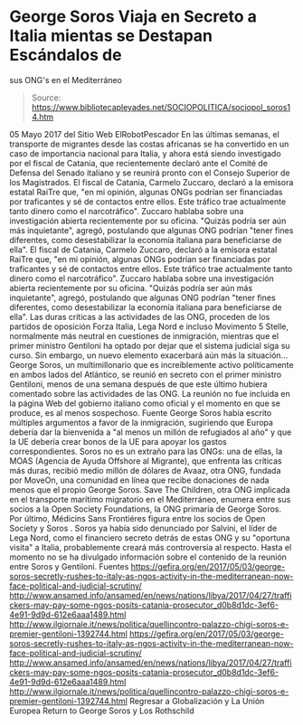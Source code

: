 # George Soros Viaja en Secreto a Italia mientas se Destapan Escándalos de 
sus ONG's en el Mediterráneo

> Source: https://www.bibliotecapleyades.net/SOCIOPOLITICA/sociopol_soros14.htm

05 Mayo 2017
del Sitio Web ElRobotPescador
En las últimas semanas, el transporte de migrantes desde las costas africanas se ha convertido en un caso de importancia nacional para Italia, y ahora está siendo investigado por el fiscal de Catania, que recientemente declaró ante el Comité de Defensa del Senado italiano y se reunirá pronto con el Consejo Superior de los Magistrados.
El fiscal de Catania, Carmelo Zuccaro, declaró a la emisora estatal RaiTre que, "en mi opinión, algunas ONGs podrían ser financiadas por traficantes y sé de contactos entre ellos. Este tráfico trae actualmente tanto dinero como el narcotráfico". Zuccaro hablaba sobre una investigación abierta recientemente por su oficina. "Quizás podría ser aún más inquietante", agregó, postulando que algunas ONG podrían "tener fines diferentes, como desestabilizar la economía italiana para beneficiarse de ella".
El fiscal de Catania, Carmelo Zuccaro, declaró a la emisora estatal RaiTre que,
"en mi opinión, algunas ONGs podrían ser financiadas por traficantes y sé de contactos entre ellos. Este tráfico trae actualmente tanto dinero como el narcotráfico".
Zuccaro hablaba sobre una investigación abierta recientemente por su oficina.
"Quizás podría ser aún más inquietante", agregó, postulando que algunas ONG podrían "tener fines diferentes, como desestabilizar la economía italiana para beneficiarse de ella".
Las duras críticas a las actividades de las ONG, proceden de los partidos de oposición Forza Italia, Lega Nord e incluso Movimento 5 Stelle, normalmente más neutral en cuestiones de inmigración, mientras que el primer ministro Gentiloni ha optado por dejar que el sistema judicial siga su curso. Sin embargo, un nuevo elemento exacerbará aún más la situación...
George Soros, un multimillonario que es increíblemente activo políticamente en ambos lados del Atlántico, se reunió en secreto con el primer ministro Gentiloni, menos de una semana después de que este último hubiera comentado sobre las actividades de las ONG.
La reunión no fue incluida en la página Web del gobierno italiano como oficial y el momento en que se produce, es al menos sospechoso.
Fuente
George Soros había escrito múltiples argumentos a favor de la inmigración, sugiriendo que Europa debería dar la bienvenida a "al menos un millón de refugiados al año" y que la UE debería crear bonos de la UE para apoyar los gastos correspondientes. Soros no es un extraño para las ONGs:
una de ellas, la MOAS (Agencia de Ayuda Offshore al Migrante), que enfrenta las críticas más duras, recibió medio millón de dólares de Avaaz, otra ONG, fundada por MoveOn, una comunidad en línea que recibe donaciones de nada menos que el propio George Soros.
Save The Children, otra ONG implicada en el transporte marítimo migratorio en el Mediterráneo, enumera entre sus socios a la Open Society Foundations, la ONG primaria de George Soros.
Por último, Médicins Sans Frontiéres figura entre los socios de Open Society y Soros . Soros ya había sido denunciado por Salvini, el líder de Lega Nord, como el financiero secreto detrás de estas ONG y su "oportuna visita" a Italia, probablemente creará más controversia al respecto. Hasta el momento no se ha divulgado información sobre el contenido de la reunión entre Soros y Gentiloni.
Fuentes
https://gefira.org/en/2017/05/03/george-soros-secretly-rushes-to-italy-as-ngos-activity-in-the-mediterranean-now-face-political-and-judicial-scrutiny/ http://www.ansamed.info/ansamed/en/news/nations/libya/2017/04/27/traffickers-may-pay-some-ngos-posits-catania-prosecutor_d0b8d1dc-3ef6-4e91-9d9d-612e6aaa1489.html http://www.ilgiornale.it/news/politica/quellincontro-palazzo-chigi-soros-e-premier-gentiloni-1392744.html
https://gefira.org/en/2017/05/03/george-soros-secretly-rushes-to-italy-as-ngos-activity-in-the-mediterranean-now-face-political-and-judicial-scrutiny/
http://www.ansamed.info/ansamed/en/news/nations/libya/2017/04/27/traffickers-may-pay-some-ngos-posits-catania-prosecutor_d0b8d1dc-3ef6-4e91-9d9d-612e6aaa1489.html
http://www.ilgiornale.it/news/politica/quellincontro-palazzo-chigi-soros-e-premier-gentiloni-1392744.html
Regresar a Globalización y La Unión Europea
Return to George Soros y Los Rothschild
